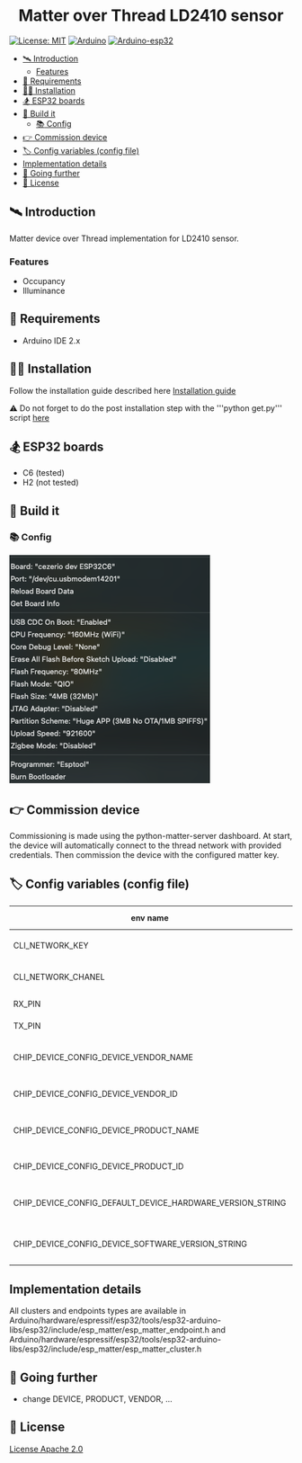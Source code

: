 <h1 align="center">
Matter over Thread LD2410 sensor 
</h1>
<!-- <h1 align="center">
<img width="200" style="border-radius: 100%" src="https://raw.githubusercontent.com/nervousapps/AutoChaos/main/logo.png" alt="AutoChaos">
</h1> -->

[![License: MIT](https://img.shields.io/badge/License-Apache_2.0-yellow.svg)](https://opensource.org/licenses/MIT)
[![Arduino](https://img.shields.io/badge/Arduino-cpp-green.svg)](https://www.openai.com)
[![Arduino-esp32](https://img.shields.io/badge/Arduino-esp32-blue.svg)](https://www.openai.com)


<!-- START doctoc generated TOC please keep comment here to allow auto update -->
<!-- DON'T EDIT THIS SECTION, INSTEAD RE-RUN doctoc TO UPDATE -->

- [:artificial_satellite: Introduction](#artificial_satellite-introduction)
  - [Features](#features)
- [:pinched_fingers: Requirements](#pinched_fingers-requirements)
- [:surfing_woman: Installation](#surfing_woman-installation)
- [:snowboarder: ESP32 boards](#snowboarder-esp32-boards)
- [:unicorn: Build it](#unicorn-build-it)
  - [:books: Config](#books-config)
- [:point_right: Commission device](#point_right-commission-device)
- [:label: Config variables (config file)](#label-config-variables-config-file)
- [Implementation details](#implementation-details)
- [:roller_coaster: Going further](#roller_coaster-going-further)
- [:ledger: License](#ledger-license)

<!-- END doctoc generated TOC please keep comment here to allow auto update -->


## :artificial_satellite: Introduction
Matter device over Thread implementation for LD2410 sensor.

### Features
- Occupancy
- Illuminance

## :pinched_fingers: Requirements

- Arduino IDE 2.x

## :surfing_woman: Installation
Follow the installation guide described here [Installation guide](https://docs.espressif.com/projects/arduino-esp32/en/latest/installing.html)

:warning: Do not forget to do the post installation step with the '''python get.py''' script [here](https://docs.espressif.com/projects/arduino-esp32/en/latest/installing.html#debian-ubuntu)

## :snowboarder: ESP32 boards
- C6 (tested)
- H2 (not tested)

## :unicorn: Build it
### :books: Config
![Arduino IDE config](./config.png)

## :point_right: Commission device
Commissioning is made using the python-matter-server dashboard.
At start, the device will automatically connect to the thread network with provided credentials.
Then commission the device with the configured matter key.


## :label: Config variables (config file)
| env name                       | description     | default value      |
| -------------------------------| ----------------| -------------------|
| CLI_NETWORK_KEY                        | Thread network key                                                      |    | 
| CLI_NETWORK_CHANEL                        | Thread network channel                                      | 24|
| RX_PIN                      | LD2410 RX pin                   | 4  |
| TX_PIN                  | LD2410 TX pin          | 5               |
| CHIP_DEVICE_CONFIG_DEVICE_VENDOR_NAME                    | Matter device vendor name   | "" |
| CHIP_DEVICE_CONFIG_DEVICE_VENDOR_ID                    | Matter device vendor id                           | 0xFFF1 |
| CHIP_DEVICE_CONFIG_DEVICE_PRODUCT_NAME                  | Matter device product name  | "" |
| CHIP_DEVICE_CONFIG_DEVICE_PRODUCT_ID                  | Matter device product id  | 0x8001 |
| CHIP_DEVICE_CONFIG_DEFAULT_DEVICE_HARDWARE_VERSION_STRING                  | Matter device hardware version  | "" |
| CHIP_DEVICE_CONFIG_DEVICE_SOFTWARE_VERSION_STRING                  | Matter device software version | "" |

## Implementation details
All clusters and endpoints types are available in Arduino/hardware/espressif/esp32/tools/esp32-arduino-libs/esp32/include/esp_matter/esp_matter_endpoint.h and Arduino/hardware/espressif/esp32/tools/esp32-arduino-libs/esp32/include/esp_matter/esp_matter_cluster.h

## :roller_coaster: Going further
- change DEVICE, PRODUCT, VENDOR, ...

## :ledger: License
[License Apache 2.0](./LICENSE)
